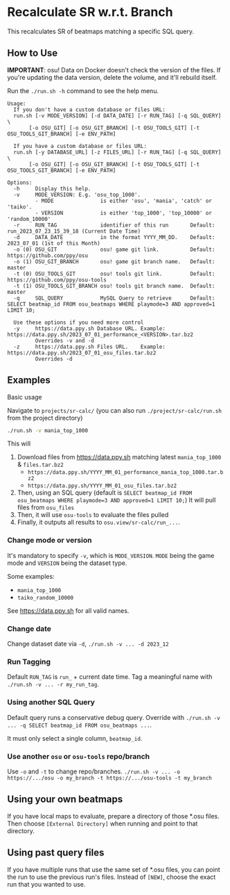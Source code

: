 # Recalculate SR w.r.t. Branch

This recalculates SR of beatmaps matching a specific SQL query.

## How to Use

**IMPORTANT**: osu! Data on Docker doesn't check the version of the files. If you're updating the data version, delete
the volume, and it'll rebuild itself.

Run the `./run.sh -h` command to see the help menu. 

```
Usage:
  If you don't have a custom database or files URL:
  run.sh [-v MODE_VERSION] [-d DATA_DATE] [-r RUN_TAG] [-q SQL_QUERY] \
       [-o OSU_GIT] [-o OSU_GIT_BRANCH] [-t OSU_TOOLS_GIT] [-t OSU_TOOLS_GIT_BRANCH] [-e ENV_PATH]

  If you have a custom database or files URL:
  run.sh [-y DATABASE_URL] [-z FILES_URL] [-r RUN_TAG] [-q SQL_QUERY] \
       [-o OSU_GIT] [-o OSU_GIT_BRANCH] [-t OSU_TOOLS_GIT] [-t OSU_TOOLS_GIT_BRANCH] [-e ENV_PATH]

Options:
  -h     Display this help.
  -v     MODE_VERSION: E.g. 'osu_top_1000'.
         - MODE               is either 'osu', 'mania', 'catch' or 'taiko'.
         - VERSION            is either 'top_1000', 'top_10000' or 'random_10000'
  -r     RUN_TAG              identifier of this run       Default: run_2023_07_23_15_39_18 (Current Date Time)
  -d     DATA_DATE            in the format YYYY_MM_DD.    Default: 2023_07_01 (1st of this Month)
  -o (0) OSU_GIT              osu! game git link.          Default: https://github.com/ppy/osu
  -o (1) OSU_GIT_BRANCH       osu! game git branch name.   Default: master
  -t (0) OSU_TOOLS_GIT        osu! tools git link.         Default: https://github.com/ppy/osu-tools
  -t (1) OSU_TOOLS_GIT_BRANCH osu! tools git branch name.  Default: master
  -q     SQL_QUERY            MySQL Query to retrieve      Default: SELECT beatmap_id FROM osu_beatmaps WHERE playmode=3 AND approved=1 LIMIT 10;

  Use these options if you need more control
  -y     https://data.ppy.sh Database URL. Example: https://data.ppy.sh/2023_07_01_performance_<VERSION>.tar.bz2
         Overrides -v and -d
  -z     https://data.ppy.sh Files URL.    Example: https://data.ppy.sh/2023_07_01_osu_files.tar.bz2
         Overrides -d
```

## Examples

Basic usage

Navigate to `projects/sr-calc/` (you can also run `./project/sr-calc/run.sh` from the project directory)

```bash
./run.sh -v mania_top_1000
```

This will 
1) Download files from https://data.ppy.sh matching latest `mania_top_1000` & `files.tar.bz2`
   - `https://data.ppy.sh/YYYY_MM_01_performance_mania_top_1000.tar.bz2`
   - `https://data.ppy.sh/YYYY_MM_01_osu_files.tar.bz2`
2) Then, using an SQL query (default is `SELECT beatmap_id FROM osu_beatmaps WHERE playmode=3 AND approved=1 LIMIT 10;`)
   It will pull files from `osu_files`
3) Then, it will use `osu-tools` to evaluate the files pulled
4) Finally, it outputs all results to `osu.view/sr-calc/run_...`. 

### Change mode or version

It's mandatory to specify `-v`, which is `MODE_VERSION`. `MODE` being the game mode and `VERSION` being
the dataset type.

Some examples:
- `mania_top_1000`
- `taiko_random_10000`

See https://data.ppy.sh for all valid names.

### Change date

Change dataset date via `-d`, `./run.sh -v ... -d 2023_12`

### Run Tagging

Default `RUN_TAG` is `run_` + current date time. Tag a meaningful name with `./run.sh -v ... -r my_run_tag`. 

### Using another SQL Query

Default query runs a conservative debug query. Override with 
`./run.sh -v ... -q SELECT beatmap_id FROM osu_beatmaps ...`.

It must only select a single column, `beatmap_id`.

### Use another `osu` or `osu-tools` repo/branch

Use `-o` and `-t` to change repo/branches.
`./run.sh -v ... -o https://.../osu -o my_branch -t https://.../osu-tools -t my_branch`

## Using your own beatmaps

If you have local maps to evaluate, prepare a directory of those *.osu files.
Then choose `[External Directory]` when running and point to that directory.

## Using past query files

If you have multiple runs that use the same set of *.osu files, you can point the run to use the previous run's files.
Instead of `[NEW]`, choose the exact run that you wanted to use.